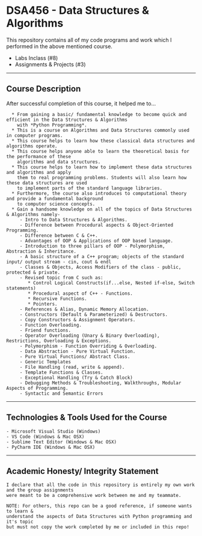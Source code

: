 # DSA456 - Data Structures & Algorithms

This repository contains all of my code programs and work which I performed in the above mentioned course.
- Labs Inclass (#8)
- Assignments & Projects (#3)

----------------------------------------
Course Description
----------------------------------------
After successful completion of this course, it helped me to...

```
  * From gaining a basic/ fundamental knowledge to become quick and efficient in the Data Structures & Algorithms
    with *Python Programming*.
  * This is a course on Algorithms and Data Structures commonly used in computer programs.
  * This course helps to learn how these classical data structures and algorithms operate.
  * This course helps anyone able to learn the theoretical basis for the performance of these
    algorithms and data structures.
  * This course helps to learn how to implement these data structures and algorithms and apply
    them to real programming problems. Students will also learn how these data structures are used
    to implement parts of the standard language libraries.
  * Furthermore, the course also introduces to computational theory and provide a fundamental background
    to computer science concepts.
  * Gain a handsome knowledge on all of the topics of Data Structures & Algorithms namely-
     - Intro to Data Structures & Algorithms.
     - Difference between Procedural aspects & Object-Oriented Programming.
     - Difference between C & C++.
     - Advantages of OOP & Applications of OOP based language.
     - Introduction to three pillars of OOP - Polymorphism, Abstraction & Inheritance.
     - A basic structure of a C++ program; objects of the standard input/ output stream - cin, cout & endl
     - Classes & Objects, Access Modifiers of the class - public, protected & private.
     - Revised topic from C such as:
        * Control Logical Constructs(if...else, Nested if-else, Switch statements)
        * Procedural aspect of C++ - Functions.
        * Recursive Functions.
        * Pointers.
     - References & Alias, Dynamic Memory Allocation.  
     - Constructors (Default & Parameterized) & Destructors.
     - Copy Constructors & Assignment Operators.
     - Function Overloading.
     - Friend functions.
     - Operator Overloading (Unary & Binary Overloading), Restrictions, Overloading & Exceptions.
     - Polymorphism - Function Overriding & Overloading.
     - Data Abstraction - Pure Virtual Function.
     - Pure Virtual Functions/ Abstract Class.
     - Generic Templates
     - File Handling (read, write & append).
     - Template Functions & Classes.
     - Exceptional Handling (Try & Catch Block)
     - Debugging Methods & Troubleshooting, Walkthroughs, Modular Aspects of Programming.
     - Syntactic and Semantic Errors
 ```
----------------------------------------
Technologies & Tools Used for the Course
----------------------------------------
```
- Microsoft Visual Studio (Windows)
- VS Code (Windows & Mac OSX)
- Sublime Text Editor (Windows & Mac OSX)
- PyCharm IDE (Windows & Mac OSX)
```
----------------------------------------
Academic Honesty/ Integrity Statement
----------------------------------------
```
I declare that all the code in this repository is entirely my own work and the group assignments
were meant to be a comprehensive work between me and my teammate.

NOTE: For others, this repo can be a good reference, if someone wants to learn &
understand the aspects of Data Structures with Python programming and it's topic
but must not copy the work completed by me or included in this repo!
```


